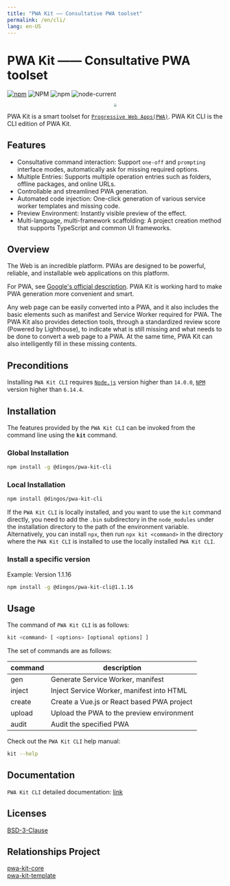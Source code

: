 ```yaml
---
title: "PWA Kit —— Consultative PWA toolset"
permalink: /en/cli/
lang: en-US
---
```


# PWA Kit —— Consultative PWA toolset

[![npm](https://img.shields.io/npm/v/@dingos/pwa-kit-cli)](https://www.npmjs.com/package/@dingos/pwa-kit-cli)
![NPM](https://img.shields.io/npm/l/@dingos/pwa-kit-cli)
![npm](https://img.shields.io/npm/dt/@dingos/pwa-kit-cli)
![node-current](https://img.shields.io/badge/node-%3E=14.0.0-green)

<div align=center>
<img src="https://chinapwa.github.io/assets/images/icon.png" style="zoom: 40%">
</div>

PWA Kit is a smart toolset for [`Progressive Web Apps(PWA)`](https://web.dev/what-are-pwas/).
PWA Kit CLI is the CLI edition of PWA Kit.
## Features
- Consultative command interaction: Support `one-off` and `prompting` interface modes, automatically ask for missing required options.
- Multiple Entries: Supports multiple operation entries such as folders, offline packages, and online URLs.
- Controllable and streamlined PWA generation.
- Automated code injection: One-click generation of various service worker templates and missing code.
- Preview Environment: Instantly visible preview of the effect.
- Multi-language, multi-framework scaffolding: A project creation method that supports TypeScript and common UI frameworks.

## Overview

The Web is an incredible platform. PWAs are designed to be powerful, reliable, and installable web applications on this platform.

For PWA, see [Google's official description](https://web.dev/progressive-web-apps/). PWA Kit is working hard to make PWA generation more convenient and smart.

Any web page can be easily converted into a PWA, and it also includes the basic elements such as manifest and Service Worker required for PWA. The PWA Kit also provides detection tools, through a standardized review score (Powered by Lighthouse), to indicate what is still missing and what needs to be done to convert a web page to a PWA. At the same time, PWA Kit can also intelligently fill in these missing contents.

## Preconditions

Installing `PWA Kit CLI` requires [`Node.js`](https://nodejs.org/en/download/releases/#ref-1) version higher than `14.0.0`, [`NPM`](https://www.npmjs.com/package/npm) version higher than `6.14.4`.


## Installation

The features provided by the `PWA Kit CLI` can be invoked from the command line using the **`kit`** command.

### Global Installation

```bash
npm install -g @dingos/pwa-kit-cli
```

### Local Installation

```bash
npm install @dingos/pwa-kit-cli
```

If the `PWA Kit CLI` is locally installed, and you want to use the `kit` command directly, you need to add the `.bin` subdirectory in the `node_modules` under the installation directory to the path of the environment variable.
Alternatively, you can install `npx`, then run `npx kit <command>` in the directory where the `PWA Kit CLI` is installed to use the locally installed `PWA Kit CLI`.

### Install a specific version

Example: Version 1.1.16

```bash
npm install -g @dingos/pwa-kit-cli@1.1.16
```

## Usage

The command of `PWA Kit CLI` is as follows:

```bash
kit <command> [ <options> [optional options] ]
```

The set of commands are as follows:

| command | description                              |
| ------ | ---------------------------------------   |
| gen    | Generate Service Worker, manifest         |
| inject | Inject Service Worker, manifest into HTML |
| create | Create a Vue.js or React based PWA project|
| upload | Upload the PWA to the preview environment |
| audit  | Audit the specified PWA                   |

Check out the `PWA Kit CLI` help manual:

```bash
kit --help
```

## Documentation

`PWA Kit CLI` detailed documentation: [link](https://chinapwa.github.io/en/cli/usage)

## Licenses

[BSD-3-Clause](https://opensource.org/licenses/BSD-3-Clause)

## Relationships Project

[pwa-kit-core](https://www.npmjs.com/package/@dingos/pwa-kit-core)  
[pwa-kit-template](https://www.npmjs.com/package/@dingos/pwa-kit-template)
